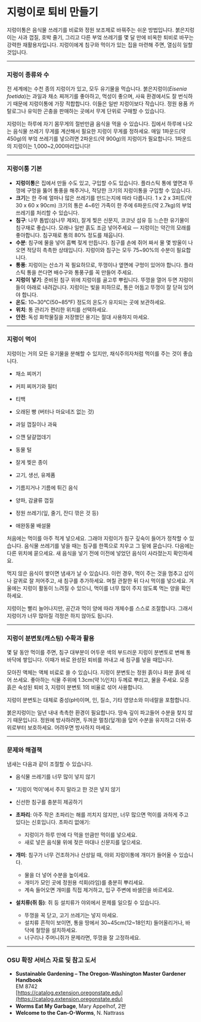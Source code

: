 # 지렁이로 퇴비 만들기

지렁이통은 음식물 쓰레기를 비료와 정원 보조제로 바꿔주는 쉬운 방법입니다. 붉은지렁이는 사과 껍질, 호박 줄기, 그리고 다른 부엌 쓰레기를 몇 달 만에 비옥한 퇴비로 바꾸는 강력한 재활용자입니다. 지렁이에게 침구와 먹이가 있는 집을 마련해 주면, 열심히 일할 것입니다.

---

### 지렁이 종류와 수

전 세계에는 수천 종의 지렁이가 있고, 모두 유기물을 먹습니다. 붉은지렁이(*Eisenia foetida*)는 과일과 채소 찌꺼기를 좋아하고, 먹성이 좋으며, 사육 환경에서도 잘 번식하기 때문에 지렁이통에 가장 적합합니다. 이들은 일반 지렁이보다 작습니다. 정원 용품 카탈로그나 유익한 곤충을 판매하는 곳에서 무게 단위로 구매할 수 있습니다.

지렁이는 하루에 자기 몸무게의 절반만큼 음식을 먹을 수 있습니다. 집에서 하루에 나오는 음식물 쓰레기 무게를 계산해서 필요한 지렁이 무게를 정하세요. 매일 1파운드(약 450g)의 부엌 쓰레기를 넣으려면 2파운드(약 900g)의 지렁이가 필요합니다. 1파운드의 지렁이는 1,000~2,000마리입니다!

---

### 지렁이통 기본

- **지렁이통**은 집에서 만들 수도 있고, 구입할 수도 있습니다. 플라스틱 통에 옆면과 뚜껑에 구멍을 뚫어 통풍을 해주거나, 적당한 크기의 지렁이통을 구입할 수 있습니다.
- **크기**는 한 주에 얼마나 많은 쓰레기를 만드는지에 따라 다릅니다. 1 x 2 x 3피트(약 30 x 60 x 90cm) 크기의 통은 4~6인 가족이 한 주에 6파운드(약 2.7kg)의 부엌 쓰레기를 처리할 수 있습니다.
- **침구**: 나무 톱밥(삼나무 제외), 잘게 찢은 신문지, 코코넛 섬유 등 느슨한 유기물이 침구재로 좋습니다. 모래나 일반 흙도 조금 넣어주세요 — 지렁이는 약간의 모래를 좋아합니다. 침구재로 통의 80% 정도를 채웁니다.
- **수분**: 침구에 물을 넣어 흠뻑 젖게 만듭니다. 침구를 손에 쥐어 짜서 물 몇 방울이 나오면 적당히 촉촉한 상태입니다. 지렁이와 침구는 모두 75~90%의 수분이 필요합니다.
- **통풍**: 지렁이는 산소가 꼭 필요하므로, 뚜껑이나 옆면에 구멍이 있어야 합니다. 플라스틱 통을 쓴다면 배수구와 통풍구를 꼭 만들어 주세요.
- **지렁이 넣기**: 준비된 침구 위에 지렁이를 골고루 뿌립니다. 뚜껑을 열어 두면 지렁이들이 아래로 내려갑니다. 지렁이는 빛을 피하므로, 통은 어둡고 뚜껑이 잘 닫혀 있어야 합니다.
- **온도**: 10~30°C(50~85°F) 정도의 온도가 유지되는 곳에 보관하세요.
- **위치**: 통 관리가 편리한 위치를 선택하세요.
- **안전**: 독성 화학물질을 저장했던 용기는 절대 사용하지 마세요.

---

### 지렁이 먹이

지렁이는 거의 모든 유기물을 분해할 수 있지만, 채식주의자처럼 먹이를 주는 것이 좋습니다.


- 채소 찌꺼기
- 커피 찌꺼기와 필터
- 티백
- 오래된 빵 (버터나 마요네즈 없는 것)
- 과일 껍질이나 과육
- 으깬 달걀껍데기
- 동물 털
- 잘게 찢은 종이


- 고기, 생선, 유제품
- 기름지거나 기름에 튀긴 음식
- 양파, 감귤류 껍질
- 정원 쓰레기(잎, 줄기, 잔디 깎은 것 등)
- 애완동물 배설물

처음에는 먹이를 아주 적게 넣으세요. 그래야 지렁이가 침구 깊숙이 들어가 정착할 수 있습니다. 음식물 쓰레기를 넣을 때는 침구를 한쪽으로 치우고 그 밑에 묻습니다. 다음에는 다른 위치에 묻으세요. 새 음식을 넣기 전에 이전에 넣었던 음식이 사라졌는지 확인하세요.

먹지 않은 음식이 쌓이면 냄새가 날 수 있습니다. 이런 경우, 먹이 주는 것을 멈추고 삽이나 갈퀴로 잘 저어주고, 새 침구를 추가하세요. 며칠 관찰한 뒤 다시 먹이를 넣으세요. 겨울에는 지렁이 활동이 느려질 수 있으니, 먹이를 너무 많이 주지 않도록 먹는 양을 확인하세요.

지렁이는 빨리 늘어나지만, 공간과 먹이 양에 따라 개체수를 스스로 조절합니다. 그래서 지렁이가 너무 많아질 걱정은 하지 않아도 됩니다.

---

### 지렁이 분변토(캐스팅) 수확과 활용

몇 달 동안 먹이를 주면, 침구 대부분이 어두운 색의 부드러운 지렁이 분변토로 변해 통 바닥에 쌓입니다. 이때가 바로 완성된 퇴비를 꺼내고 새 침구를 넣을 때입니다.

모아진 액체는 액체 비료로 쓸 수 있습니다. 지렁이 분변토는 정원 흙이나 화분 흙에 섞어 쓰세요. 좋아하는 식물 주위에 1.3cm(약 ½인치) 두께로 뿌리고, 물을 주세요. 모종 흙은 숙성된 퇴비 3, 지렁이 분변토 1의 비율로 섞어 사용합니다.

지렁이 분변토는 대체로 중성(pH)이며, 인, 질소, 기타 영양소와 미네랄을 포함합니다.

붉은지렁이는 일년 내내 촉촉한 환경이 필요합니다. 땅속 깊이 파고들어 수분을 찾지 않기 때문입니다. 정원에 방사하려면, 두꺼운 멀칭(덮개)을 덮어 수분을 유지하고 더위·추위로부터 보호하세요. 어려우면 방사하지 마세요.

---

### 문제와 해결책


냄새는 다음과 같이 조절할 수 있습니다.

- 음식물 쓰레기를 너무 많이 넣지 않기
- '지렁이 먹이'에서 주지 말라고 한 것은 넣지 않기
- 신선한 침구를 충분히 제공하기


- **초파리**: 아주 작은 초파리는 해를 끼치지 않지만, 너무 많으면 먹이를 과하게 주고 있다는 신호입니다. 초파리 없애기:
  - 지렁이가 하루 만에 다 먹을 만큼만 먹이를 넣으세요.
  - 새로 넣은 음식물 위에 젖은 마대나 신문지를 덮으세요.
- **개미**: 침구가 너무 건조하거나 산성일 때, 야외 지렁이통에 개미가 들어올 수 있습니다.
  - 물을 더 넣어 수분을 높이세요.
  - 개미가 모인 곳에 정원용 석회(라임)를 충분히 뿌리세요.
  - 계속 들어오면 개미를 직접 제거하고, 입구 주변에 바셀린을 바르세요.
- **설치류(쥐 등)**: 쥐 등 설치류가 야외에서 문제를 일으킬 수 있습니다.
  - 뚜껑을 꼭 닫고, 고기 쓰레기는 넣지 마세요.
  - 설치류 흔적이 보이면, 통을 땅에서 30~45cm(12~18인치) 들어올리거나, 바닥에 철망을 설치하세요.
  - 너구리나 주머니쥐가 문제라면, 뚜껑을 잘 고정하세요.

---

### OSU 확장 서비스 자료 및 참고 도서

- **Sustainable Gardening – The Oregon-Washington Master Gardener Handbook**  
  EM 8742  
  [https://catalog.extension.oregonstate.edu](https://catalog.extension.oregonstate.edu)
- **Worms Eat My Garbage**, Mary Appelhof, 2판
- **Welcome to the Can-O-Worms**, N. Nattrass
